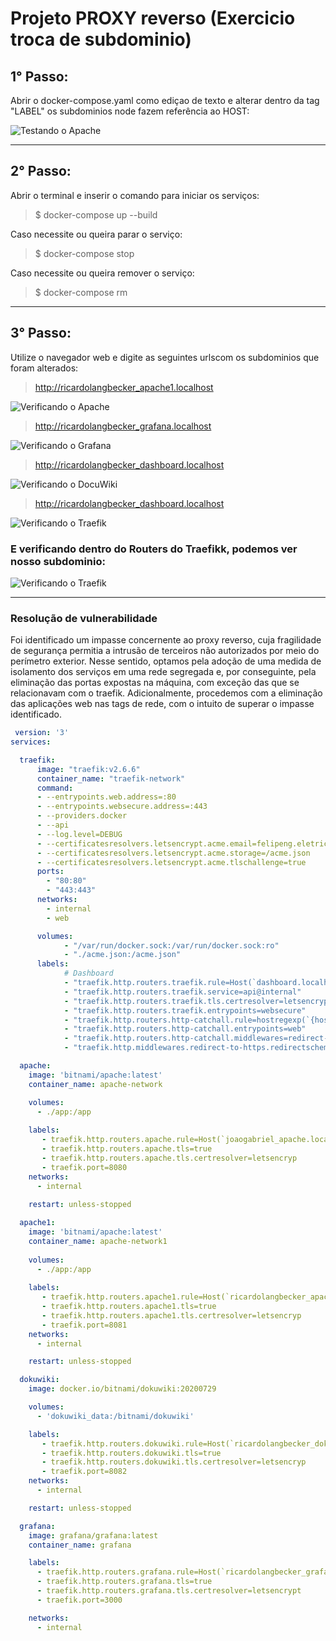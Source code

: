 














# Projeto PROXY reverso  (Exercicio troca de subdominio)

## 1° Passo:

Abrir o docker-compose.yaml como ediçao de texto e alterar dentro da tag "LABEL" os subdominios node fazem referência ao HOST:


![Testando o Apache](doc/dockercompose_subdominios.png) 

 ***

 ## 2° Passo:
 Abrir o terminal e inserir o comando para iniciar os serviços:

 > $ docker-compose up --build

 Caso necessite ou queira parar o serviço:

> $ docker-compose stop

 Caso necessite ou queira remover o serviço:
> $ docker-compose rm
***

 ## 3° Passo:

Utilize o navegador web e digite as seguintes urlscom os subdominios que foram alterados:

> http://ricardolangbecker_apache1.localhost

![Verificando o Apache](doc/subdominio_ricado.png) 



 > http://ricardolangbecker_grafana.localhost


 ![Verificando o Grafana](doc/grafana.png) 


  > http://ricardolangbecker_dashboard.localhost



 ![Verificando o DocuWiki](doc/DocuWiki.png) 



  > http://ricardolangbecker_dashboard.localhost



 ![Verificando o Traefik](doc/traefik.png) 



### E verificando dentro do Routers do Traefikk, podemos ver nosso subdominio:


 ![Verificando o Traefik](doc/dashboard_traefik2.png) 

***

### Resolução de vulnerabilidade


Foi identificado um impasse concernente ao proxy reverso, cuja fragilidade de segurança permitia a intrusão de terceiros não autorizados por meio do perímetro exterior. Nesse sentido, optamos pela adoção de uma medida de isolamento dos serviços em uma rede segregada e, por conseguinte, pela eliminação das portas expostas na máquina, com exceção das que se relacionavam com o traefik. Adicionalmente, procedemos com a eliminação das aplicações web nas tags de rede, com o intuito de superar o impasse identificado.

```yaml
 version: '3'
services:

  traefik:
      image: "traefik:v2.6.6"
      container_name: "traefik-network"
      command:
      - --entrypoints.web.address=:80
      - --entrypoints.websecure.address=:443
      - --providers.docker
      - --api
      - --log.level=DEBUG
      - --certificatesresolvers.letsencrypt.acme.email=felipeng.eletrica@gmail.com
      - --certificatesresolvers.letsencrypt.acme.storage=/acme.json
      - --certificatesresolvers.letsencrypt.acme.tlschallenge=true
      ports:
        - "80:80"
        - "443:443"
      networks:
        - internal
        - web

      volumes:
            - "/var/run/docker.sock:/var/run/docker.sock:ro"
            - "./acme.json:/acme.json"
      labels:
            # Dashboard
            - "traefik.http.routers.traefik.rule=Host(`dashboard.localhost`)"
            - "traefik.http.routers.traefik.service=api@internal"
            - "traefik.http.routers.traefik.tls.certresolver=letsencrypt"
            - "traefik.http.routers.traefik.entrypoints=websecure"
            - "traefik.http.routers.http-catchall.rule=hostregexp(`{host:.+}`)"
            - "traefik.http.routers.http-catchall.entrypoints=web"
            - "traefik.http.routers.http-catchall.middlewares=redirect-to-https"
            - "traefik.http.middlewares.redirect-to-https.redirectscheme.scheme=https"

  apache:
    image: 'bitnami/apache:latest'
    container_name: apache-network

    volumes:
      - ./app:/app
    
    labels:
       - traefik.http.routers.apache.rule=Host(`joaogabriel_apache.localhost`)
       - traefik.http.routers.apache.tls=true
       - traefik.http.routers.apache.tls.certresolver=letsencryp
       - traefik.port=8080
    networks:
      - internal
     
    restart: unless-stopped

  apache1:
    image: 'bitnami/apache:latest'
    container_name: apache-network1
 
    volumes:
      - ./app:/app
    
    labels:
       - traefik.http.routers.apache1.rule=Host(`ricardolangbecker_apache1.localhost`)
       - traefik.http.routers.apache1.tls=true
       - traefik.http.routers.apache1.tls.certresolver=letsencryp
       - traefik.port=8081
    networks:
      - internal

    restart: unless-stopped

  dokuwiki:
    image: docker.io/bitnami/dokuwiki:20200729

    volumes:
      - 'dokuwiki_data:/bitnami/dokuwiki'

    labels:
       - traefik.http.routers.dokuwiki.rule=Host(`ricardolangbecker_dokuwiki.localhost`)
       - traefik.http.routers.dokuwiki.tls=true
       - traefik.http.routers.dokuwiki.tls.certresolver=letsencryp
       - traefik.port=8082
    networks:
      - internal

    restart: unless-stopped

  grafana:
    image: grafana/grafana:latest
    container_name: grafana

    labels:
      - traefik.http.routers.grafana.rule=Host(`ricardolangbecker_grafana.localhost`)
      - traefik.http.routers.grafana.tls=true
      - traefik.http.routers.grafana.tls.certresolver=letsencrypt
      - traefik.port=3000

    networks:
      - internal

```